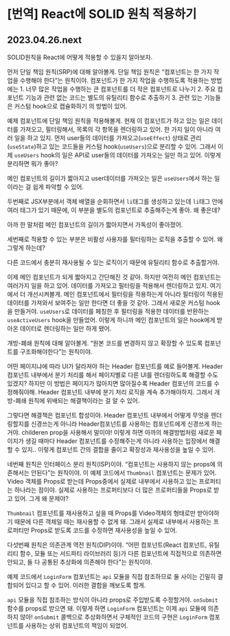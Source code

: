 # [번역] React에 SOLID 원칙 적용하기

## 2023.04.26.next

SOLID원칙을 React에 어떻게 적용할 수 있을지 알아보자.

먼저 단일 책임 원칙(SRP)에 대해 알아볼게. 단일 책임 원칙은 “컴포넌트는 한 가지 작업을 수행해야 한다”는 원칙이야. 컴포넌트가 한 가지 작업을 수행하도록 적용하는 방법에는 1. 너무 많은 작업을 수행하는 큰 컴포넌트를 더 작은 컴포넌트로 나누기 2. 주요 컴포넌트 기능과 관련 없는 코드는 별도의 유틸리티 함수로 추출하기 3. 관련 있는 기능들은 커스텀 hook으로 캡슐화하기 의 방법이 있어.

예제 컴포넌트에 단일 책임 원칙을 적용해볼게. 현재 이 컴포넌트가 하고 있는 일은 데이터를 가져오고, 필터링해서, 목록의 각 항목을 렌더링하고 있어. 한 가지 일이 아니라 여러 일을 하고 있지. 먼저 user들의 데이터를 가져오고(`useEffect`) 상태로 관리(`useState`)하고 있는 코드들을 커스텀 hook(`useUsers`)으로 분리할 수 있어. 그래서 이제 `useUsers` hook의 일은 API로 user들의 데이터를 가져오는 일만 하고 있어. 이렇게 분리하면 뭐가 좋아?

메인 컴포넌트의 길이가 짧아지고 user데이터를 가져오는 일은 `useUsers`에서 하는 일이라는 걸 쉽게 파악할 수 있어.

두번째로 JSX부분에서 객체 배열을 순회하면서 `li`태그를 생성하고 있는데 `li`태그 안에 여러 태그가 있기 때문에, 이 부분을 별도의 컴포넌트로 추출해주는게 좋아. 왜 좋은데?

아까 한 말처럼 메인 컴포넌트의 길이가 짧아지면서 가독성이 좋아졌어.

세번째로 적용할 수 있는 부분은 비활성 사용자를 필터링하는 로직을 추출할 수 있어. 왜 그렇게 하는데?

다른 코드에서 충분히 재사용될 수 있는 로직이기 때문에 유틸리티 함수로 추출할거야.

이제 메인 컴포넌트가 되게 짧아지고 간단해진 것 같아. 하지만 여전히 메인 컴포넌트는 여러가지 일을 하고 있어. 데이터를 가져오고 필터링을 적용해서 렌더링하고 있지. 여기에서 더 개선시켜볼게. 메인 컴포넌트에서 필터링을 적용하는게 아니라 필터링이 적용된 데이터를 가져와서 보여주는 일만 한다면 더 좋을 것 같아. 그래서 새로운 커스텀 hook을 만들거야. `useUsers`로 데이터를 페칭한 후 필터링을 적용한 데이터를 반환하는 `useActiveUsers` hook을 만들었어. 이렇게 하니까 메인 컴포넌트의 일은 hook에게 받아온 데이터로 렌더링하는 일만 하게 됐어.

개방-폐쇄 원칙에 대해 알아볼게. “원본 코드를 변경하지 않고 확장할 수 있도록 컴포넌트를 구조화해야한다”는 원칙이야.

어떤 페이지냐에 따라 UI가 달라져야 하는 Header 컴포넌트를 예로 들어볼게. Header 컴포넌트 내부에서 분기 처리를 해서 페이지별로 다른 UI를 렌더링하도록 해결할 수도 있겠지? 하지만 이 방법은 페이지가 많아지면 많아질수록 Header 컴포넌의 코드를 수정해줘야해. Header 컴포넌트 내부에 분기 처리 로직을 계속 추가해야하지. 그래서 개방-폐쇄 원칙에 위배되는 해결책이라는 걸 알 수 있어.

그렇다면 해결책은 컴포넌트 합성이야. Header 컴포넌트 내부에서 어떻게 무엇을 렌더링할지를 신경쓰는게 아니라 Header컴포넌트를 사용하는 컴포넌트에게 신경쓰게 하는 거야. childeren prop을 사용해서 말이야! 이렇게 하면 아까의 해결방법처럼 새로운 페이지가 생길 때마다 Header 컴포넌트를 수정해주는게 아니라 사용하는 입장에서 해결할 수 있지.. 이렇게 컴포넌트 간의 결합을 줄이고 확장성과 재사용성을 높일 수 있어.

네번째 원칙은 인터페이스 분리 원칙(ISP)이야. “컴포넌트는 사용하지 않는 props에 의존해서는 안된다”는 원칙이야. 이 예제 코드에서 `Thumbnail` 컴포넌트는 문제가 있어. Video 객체를 Props로 받는데 Props중에서 실제로 내부에서 사용하고 있는 프로퍼티는 하나라는 점이야. 실제로 사용하는 프로퍼티보다 더 많은 프로퍼티들을 Props로 받고 있어. 그게 왜 문제야?

`Thumbnail` 컴포넌트를 재사용하고 싶을 때 Props를 Video객체의 형태로만 받아야하기 때문에 다른 객체일 때는 재사용할 수 없게 돼. 그래서 실제로 내부에서 사용하는 프로퍼티만 Props로 받도록 코드를 수정하면 재사용성을 높일 수 있어.

다섯번째 원칙은 의존관계 역전 원칙(DIP)이야. “어떤 컴포넌트(React 컴포넌트, 유틸리티 함수, 모듈 또는 서드파티 라이브러리 등)가 다른 컴포넌트에 직접적으로 의존하면 안되고, 둘 다 공통된 추상화에 의존해야 한다”는 원칙이야.

예제 코드에서 `LoginForm` 컴포넌트는 `api` 모듈을 직접 참조하므로 둘 사이는 긴밀히 결합되어 있다고 할 수 있어. 이러한 결합을 깨보도록 할게.

`api` 모듈을 직접 참조하는 방식이 아니라 props로 주입받도록 수정할거야. `onSubmit` 함수를 props로 받으면 돼. 이렇게 하면 `LoginForm` 컴포넌트는 이제 `api` 모듈에 의존하지 않아! `onSubmit` 콜백으로 추상화하면서 구체적인 코드의 구현은 `LoginForm` 컴포넌트를 사용하는 상위 컴포넌트의 책임이 되었어.
